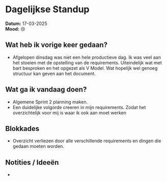 # Dagelijkse Standup

**Datum:** 17-03-2025  
**Mood:** 😢 

## Wat heb ik vorige keer gedaan?
-  Afgelopen dinsdag was niet een hele productieve dag. Ik was veel aan het stoeien met de opstelling van de requirements. Uiteindelijk wat met bart besproken en het opgezet als V Model. Wat hopelijk wel genoeg structuur kan geven aan het document. 

## Wat ga ik vandaag doen?
- Algemene Sprint 2 planning maken.
- Een duidelijke volgorde creeren in mijn requirements. Zodat het overzichtelijk voor mij is waar ik ook aan moet werken

## Blokkades
- Overzicht verliezen door alle verschillende requirements en dingen die gedaan moeten worden. 

## Notities / Ideeën
- 
